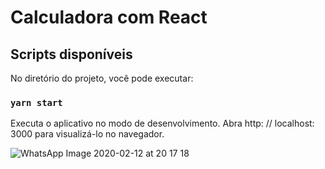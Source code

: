 # Calculadora com React

## Scripts disponíveis

No diretório do projeto, você pode executar:

### `yarn start`

Executa o aplicativo no modo de desenvolvimento.
Abra http: // localhost: 3000 para visualizá-lo no navegador.


![WhatsApp Image 2020-02-12 at 20 17 18](https://user-images.githubusercontent.com/56658900/74386745-8603f300-4dd5-11ea-8f6b-2eafb1839533.jpeg)
